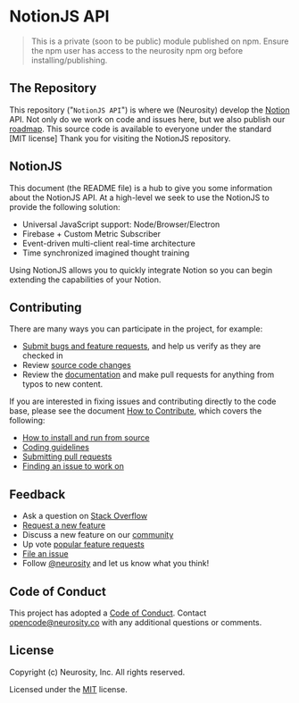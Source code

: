 # NotionJS API

> This is a private (soon to be public) module published on npm. Ensure the npm user has access to the neurosity npm org before installing/publishing.

## The Repository

This repository ("`NotionJS API`") is where we (Neurosity) develop the [Notion](https://neurosity.co) API. Not only do we work on code and issues here, but we also publish our [roadmap](https://github.com/neurosity/notion-js/blob/master/ROADMAP.md). This source code is available to everyone under the standard [MIT license]
Thank you for visiting the NotionJS repository.

## NotionJS

This document (the README file) is a hub to give you some information about the NotionJS API. At a high-level we seek to use the NotionJS to provide the following solution:

* Universal JavaScript support: Node/Browser/Electron
* Firebase + Custom Metric Subscriber
* Event-driven multi-client real-time architecture
* Time synchronized imagined thought training

Using NotionJS allows you to quickly integrate Notion so you can begin extending the capabilities of your Notion.

## Contributing

There are many ways you can participate in the project, for example:

* [Submit bugs and feature requests](https://github.com/neurosity/notion-js/issues), and help us verify as they are checked in
* Review [source code changes](https://github.com/neurosity/notion-js/pulls)
* Review the [documentation](https://github.com/neurosity/notion-js/tree/master/website) and make pull requests for anything from typos to new content.

If you are interested in fixing issues and contributing directly to the code base,
please see the document [How to Contribute](https://github.com/Neurosity/notion-js/wiki/How-to-Contribute), which covers the following:

* [How to install and run from source](https://github.com/neurosity/notion-js/wiki/How-to-Contribute#contributing-to-notionjs)
* [Coding guidelines](https://github.com/neurosity/notion-js/wiki/Coding-Guidelines)
* [Submitting pull requests](https://github.com/neurosity/notion-js/wiki/How-to-Contribute#pull-requests)
* [Finding an issue to work on](https://github.com/neurosity/notion-js/wiki/How-to-Contribute#where-to-contribute)

## Feedback

* Ask a question on [Stack Overflow](https://stackoverflow.com/questions/tagged/notion-js)
* [Request a new feature](https://github.com/neurosity/notion-js/blob/master/CONTRIBUTING.md)
* Discuss a new feature on our [community](https://support.neurosity.co/hc/en-us/community/topics)
* Up vote [popular feature requests](https://github.com/neurosity/notion-js/issues?q=is%3Aopen+is%3Aissue+label%3Afeature-request+sort%3Areactions-%2B1-desc)
* [File an issue](https://github.com/neurosity/notion-js/issues)
* Follow [@neurosity](https://twitter.com/code) and let us know what you think!

## Code of Conduct

This project has adopted a [Code of Conduct](https://github.com/neurosity/notion-js/blob/master/CODE_OF_CONDUCT.md). Contact [opencode@neurosity.co](mailto:opencode@neurosity.co) with any additional questions or comments.

## License

Copyright (c) Neurosity, Inc. All rights reserved.

Licensed under the [MIT](LICENSE.txt) license.
